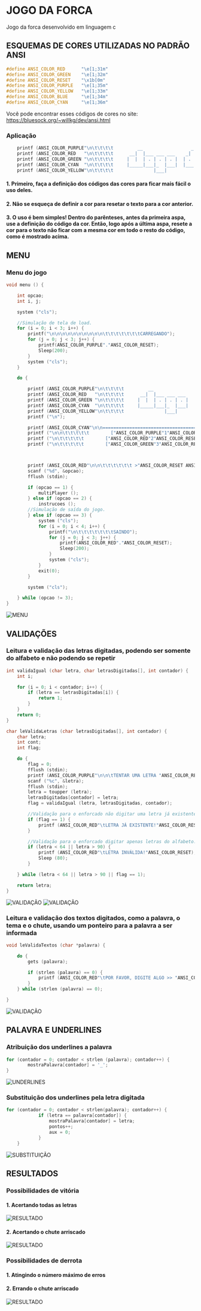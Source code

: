 # JOGO DA FORCA

Jogo da forca desenvolvido em linguagem c

## ESQUEMAS DE CORES UTILIZADAS NO PADRÃO ANSI
```c
#define ANSI_COLOR_RED      "\e[1;31m"
#define ANSI_COLOR_GREEN    "\e[1;32m"
#define ANSI_COLOR_RESET    "\x1b[0m"
#define ANSI_COLOR_PURPLE   "\e[1;35m"
#define ANSI_COLOR_YELLOW   "\e[1;33m"
#define ANSI_COLOR_BLUE     "\e[1;34m"
#define ANSI_COLOR_CYAN     "\e[1;36m"
```
Você pode encontrar esses códigos de cores no site: https://bluesock.org/~willkg/dev/ansi.html
### Aplicação
```c
	printf (ANSI_COLOR_PURPLE"\n\t\t\t\t         __                  _        ___                 "ANSI_COLOR_RESET);
	printf (ANSI_COLOR_RED   "\n\t\t\t\t      __|  |___ ___ ___    _| |___   |  _|___ ___ ___ ___ "ANSI_COLOR_RESET);
	printf (ANSI_COLOR_GREEN "\n\t\t\t\t     |  |  | . | . | . |  | . | .'|  |  _| . |  _|  _| .'|"ANSI_COLOR_RESET);
	printf (ANSI_COLOR_CYAN  "\n\t\t\t\t     |_____|___|_  |___|  |___|__,|  |_| |___|_| |___|__,|"ANSI_COLOR_RESET);
	printf (ANSI_COLOR_YELLOW"\n\t\t\t\t               |___|                                      "ANSI_COLOR_RESET);
```
#### 1. Primeiro, faça a definição dos códigos das cores para ficar mais fácil o uso deles.
#### 2. Não se esqueça de definir a cor para resetar o texto para a cor anterior. 
#### 3. O uso é bem simples! Dentro do parênteses, antes da primeira aspa, use a definição do código da cor. Então, logo após a última aspa, resete a cor para o texto não ficar com a mesma cor em todo o resto do código, como é mostrado acima.

## MENU

### Menu do jogo

```c
void menu () {

	int opcao;
	int i, j;

	system ("cls");

	//Simulação de tela de load.
	for (i = 0; i < 3; i++) {
        printf("\n\n\n\n\n\n\n\n\n\n\t\t\t\t\t\t\tCARREGANDO");
        for (j = 0; j < 3; j++) {
            printf(ANSI_COLOR_PURPLE"."ANSI_COLOR_RESET);
            Sleep(200);
        }
        system ("cls");
    }

	do {

		printf (ANSI_COLOR_PURPLE"\n\t\t\t\t         __                  _        ___                 "ANSI_COLOR_RESET);
		printf (ANSI_COLOR_RED   "\n\t\t\t\t      __|  |___ ___ ___    _| |___   |  _|___ ___ ___ ___ "ANSI_COLOR_RESET);
		printf (ANSI_COLOR_GREEN "\n\t\t\t\t     |  |  | . | . | . |  | . | .'|  |  _| . |  _|  _| .'|"ANSI_COLOR_RESET);
		printf (ANSI_COLOR_CYAN  "\n\t\t\t\t     |_____|___|_  |___|  |___|__,|  |_| |___|_| |___|__,|"ANSI_COLOR_RESET);
		printf (ANSI_COLOR_YELLOW"\n\t\t\t\t               |___|                                      "ANSI_COLOR_RESET);
		printf ("\n");

		printf (ANSI_COLOR_CYAN"\n\n========================================================================================================================"ANSI_COLOR_RESET);
		printf ("\n\n\t\t\t\t\t        ["ANSI_COLOR_PURPLE"1"ANSI_COLOR_RESET"] JOGAR MULTIPLAYER");
		printf ("\n\t\t\t\t\t        ["ANSI_COLOR_RED"2"ANSI_COLOR_RESET"] INSTRUÇÕES");
		printf ("\n\t\t\t\t\t        ["ANSI_COLOR_GREEN"3"ANSI_COLOR_RESET"] SAIR");



		printf (ANSI_COLOR_RED"\n\n\t\t\t\t\t\t >"ANSI_COLOR_RESET ANSI_COLOR_PURPLE"> "ANSI_COLOR_RESET);
		scanf ("%d", &opcao);
		fflush (stdin);

		if (opcao == 1) {
			multiPlayer ();
		} else if (opcao == 2) {
			instrucoes ();
		//Simulação de saída do jogo.
		} else if (opcao == 3) {
			system ("cls");
			for (i = 0; i < 4; i++) {
        		printf("\n\t\t\t\t\t\t\tSAINDO");
        		for (j = 0; j < 3; j++) {
            		printf(ANSI_COLOR_RED"."ANSI_COLOR_RESET);
            		Sleep(200);
				}
				system ("cls");
        	}
			exit(0);
		}

		system ("cls");

	} while (opcao != 3);
}
```
![MENU](https://i.imgur.com/60bmISL.png)

## VALIDAÇÕES
### Leitura e validação das letras digitadas, podendo ser somente do alfabeto e não podendo se repetir
```c
int validaIgual (char letra, char letrasDigitadas[], int contador) {
	int i;

	for (i = 0; i < contador; i++) {
		if (letra == letrasDigitadas[i]) {
			return 1;
		}
	}
	return 0;
}

char leValidaLetras (char letrasDigitadas[], int contador) {
	char letra;
	int cont;
	int flag;

	do {
		flag = 0;
		fflush (stdin);
		printf (ANSI_COLOR_PURPLE"\n\n\tTENTAR UMA LETRA "ANSI_COLOR_RED">"ANSI_COLOR_RESET ANSI_COLOR_GREEN"> "ANSI_COLOR_RESET);
		scanf ("%c", &letra);
		fflush (stdin);
		letra = toupper (letra);
		letrasDigitadas[contador] = letra;
		flag = validaIgual (letra, letrasDigitadas, contador);

		//Validação para o enforcado não digitar uma letra já existente.
		if (flag == 1) {
			printf (ANSI_COLOR_RED"\tLETRA JÁ EXISTENTE!"ANSI_COLOR_RESET);
		}

		//Validação para o enforcado digitar apenas letras do alfabeto.
		if (letra < 64 || letra > 90) {
			printf (ANSI_COLOR_RED"\tLETRA INVÁLIDA!"ANSI_COLOR_RESET);
			Sleep (80);
		}

	} while (letra < 64 || letra > 90 || flag == 1);

	return letra;
}
```
![VALIDAÇÃO](https://i.imgur.com/LipwPsI.png)
![VALIDAÇÃO](https://i.imgur.com/wXNjGFt.png)

### Leitura e validação dos textos digitados, como a palavra, o tema e o chute, usando um ponteiro para a palavra a ser informada
```c
void leValidaTextos (char *palavra) {

	do {
		gets (palavra);

		if (strlen (palavra) == 0) {
			printf (ANSI_COLOR_RED"\tPOR FAVOR, DIGITE ALGO >> "ANSI_COLOR_RESET);
		}
	} while (strlen (palavra) == 0);

}
```

![VALIDAÇÃO](https://i.imgur.com/ehNlEem.png)

## PALAVRA E UNDERLINES

### Atribuição dos underlines a palavra
```c
for (contador = 0; contador < strlen (palavra); contador++) {
		mostraPalavra[contador] = '_';
}
```
![UNDERLINES](https://i.imgur.com/5LXoriY.png)
### Substituição dos underlines pela letra digitada
```c
for (contador = 0; contador < strlen(palavra); contador++) {
			if (letra == palavra[contador]) {
				mostraPalavra[contador] = letra;
				pontos++;
				aux = 0;
			}
	}
```
![SUBSTITUIÇÃO](https://i.imgur.com/FJye4HA.png)
## RESULTADOS
### Possibilidades de vitória
#### 1. Acertando todas as letras
![RESULTADO](https://i.imgur.com/rTaE7gw.png)
#### 2. Acertando o chute arriscado
![RESULTADO](https://i.imgur.com/4tPcV1f.png)
### Possibilidades de derrota
#### 1. Atingindo o número máximo de erros
#### 2. Errando o chute arriscado
![RESULTADO](https://i.imgur.com/z1FEoKK.png)


